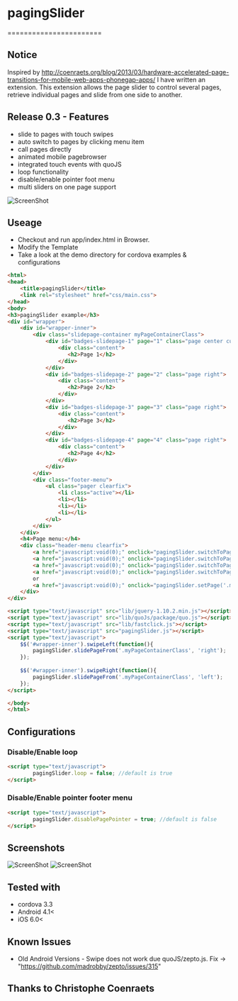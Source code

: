# pagingSlider
=======================


## Notice
Inspired by http://coenraets.org/blog/2013/03/hardware-accelerated-page-transitions-for-mobile-web-apps-phonegap-apps/ 
I have written an extension. This extension allows the page slider to control several pages, 
retrieve individual pages and slide from one side to another.


## Release 0.3 - Features

- slide to pages with touch swipes
- auto switch to pages by clicking menu item
- call pages directly
- animated mobile pagebrowser
- integrated touch events with quoJS
- loop functionality
- disable/enable pointer foot menu
- multi sliders on one page support

![ScreenShot](https://raw2.github.com/linslin/pagingSlider/master/art/screen3.png)

## Useage
 - Checkout and run app/index.html in Browser.
 - Modify the Template
 - Take a look at the demo directory for cordova examples & configurations
 
```html
<html>
<head>
    <title>pagingSlider</title>
    <link rel="stylesheet" href="css/main.css">
</head>
<body>
<h3>pagingSlider example</h3>
<div id="wrapper">
    <div id="wrapper-inner">
        <div class="slidepage-container myPageContainerClass">
            <div id="badges-slidepage-1" page="1" class="page center current">
                <div class="content">
                   <h2>Page 1</h2>
                </div>
            </div>
            <div id="badges-slidepage-2" page="2" class="page right">
                <div class="content">
                   <h2>Page 2</h2>
                </div>
            </div>
            <div id="badges-slidepage-3" page="3" class="page right">
                <div class="content">
                   <h2>Page 3</h2>
                </div>
            </div>
            <div id="badges-slidepage-4" page="4" class="page right">
                <div class="content">
                   <h2>Page 4</h2>
                </div>
            </div>
        </div>
        <div class="footer-menu">
            <ul class="pager clearfix">
                <li class="active"></li>
                <li></li>
                <li></li>
                <li></li>
            </ul>
        </div>
    </div>   
    <h4>Page menu:</h4>
    <div class="header-menu clearfix">
        <a href="javascript:void(0);" onclick="pagingSlider.switchToPage('.myPageContainerClass', 1);">1</a>
        <a href="javascript:void(0);" onclick="pagingSlider.switchToPage('.myPageContainerClass', 2);">2</a>
        <a href="javascript:void(0);" onclick="pagingSlider.switchToPage('.myPageContainerClass', 3);">3</a>
        <a href="javascript:void(0);" onclick="pagingSlider.switchToPage('.myPageContainerClass', 4);">4</a>
        or 
        <a href="javascript:void(0);" onclick="pagingSlider.setPage('.myPageContainerClass', 3);">directly call Page 3</a>
    </div>                
</div>

<script type="text/javascript" src="lib/jquery-1.10.2.min.js"></script>
<script type="text/javascript" src="lib/quoJs/package/quo.js"></script>
<script type="text/javascript" src="lib/fastclick.js"></script>
<script type="text/javascript" src="pagingSlider.js"></script>
<script type="text/javascript">
    $$('#wrapper-inner').swipeLeft(function(){
        pagingSlider.slidePageFrom('.myPageContainerClass', 'right');
    });
    
    $$('#wrapper-inner').swipeRight(function(){
        pagingSlider.slidePageFrom('.myPageContainerClass', 'left');
    });
</script>

</body>
</html>
```

## Configurations

### Disable/Enable loop 
```html
<script type="text/javascript">
        pagingSlider.loop = false; //default is true
</script>
```

### Disable/Enable pointer footer menu 
```html
<script type="text/javascript">
        pagingSlider.disablePagePointer = true; //default is false
</script>
```

## Screenshots

![ScreenShot](https://raw2.github.com/linslin/pagingSlider/master/art/screen1.png)
![ScreenShot](https://raw2.github.com/linslin/pagingSlider/master/art/screen2.png)


## Tested with

 - cordova 3.3
 - Android 4.1<
 - iOS 6.0<
 
## Known Issues
  - Old Android Versions - Swipe does not work due quoJS/zepto.js. Fix -> "https://github.com/madrobby/zepto/issues/315"

## Thanks to Christophe Coenraets
